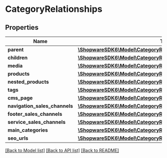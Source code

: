 # CategoryRelationships

## Properties
Name | Type | Description | Notes
------------ | ------------- | ------------- | -------------
**parent** | [**\ShopwareSDK6\Model\CategoryRelationshipsParent**](CategoryRelationshipsParent.md) |  | [optional] 
**children** | [**\ShopwareSDK6\Model\CategoryRelationshipsChildren**](CategoryRelationshipsChildren.md) |  | [optional] 
**media** | [**\ShopwareSDK6\Model\CategoryRelationshipsMedia**](CategoryRelationshipsMedia.md) |  | [optional] 
**products** | [**\ShopwareSDK6\Model\CategoryRelationshipsProducts**](CategoryRelationshipsProducts.md) |  | [optional] 
**nested_products** | [**\ShopwareSDK6\Model\CategoryRelationshipsNestedProducts**](CategoryRelationshipsNestedProducts.md) |  | [optional] 
**tags** | [**\ShopwareSDK6\Model\CategoryRelationshipsTags**](CategoryRelationshipsTags.md) |  | [optional] 
**cms_page** | [**\ShopwareSDK6\Model\CategoryRelationshipsCmsPage**](CategoryRelationshipsCmsPage.md) |  | [optional] 
**navigation_sales_channels** | [**\ShopwareSDK6\Model\CategoryRelationshipsNavigationSalesChannels**](CategoryRelationshipsNavigationSalesChannels.md) |  | [optional] 
**footer_sales_channels** | [**\ShopwareSDK6\Model\CategoryRelationshipsFooterSalesChannels**](CategoryRelationshipsFooterSalesChannels.md) |  | [optional] 
**service_sales_channels** | [**\ShopwareSDK6\Model\CategoryRelationshipsServiceSalesChannels**](CategoryRelationshipsServiceSalesChannels.md) |  | [optional] 
**main_categories** | [**\ShopwareSDK6\Model\CategoryRelationshipsMainCategories**](CategoryRelationshipsMainCategories.md) |  | [optional] 
**seo_urls** | [**\ShopwareSDK6\Model\CategoryRelationshipsSeoUrls**](CategoryRelationshipsSeoUrls.md) |  | [optional] 

[[Back to Model list]](../../README.md#documentation-for-models) [[Back to API list]](../../README.md#documentation-for-api-endpoints) [[Back to README]](../../README.md)

